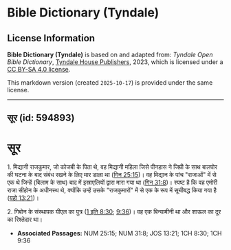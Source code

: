 # Bible Dictionary (Tyndale)

## License Information

**Bible Dictionary (Tyndale)** is based on and adapted from: _Tyndale Open Bible Dictionary_, [Tyndale House Publishers](https://tyndaleopenresources.com/), 2023, which is licensed under a [CC BY-SA 4.0 license](https://creativecommons.org/licenses/by-sa/4.0/legalcode.en).

This markdown version (created `2025-10-17`) is provided under the same license.



--------------------------------

## सूर (id: 594893)

सूर
===

1\. मिद्यानी राजकुमार, जो कोजबी के पिता थे, वह मिद्यानी महिला जिसे पीनहास ने जिम्री के साथ बालपोर की घटना के बाद संबंध रखने के लिए मार डाला था ([गिन 25:15](https://ref.ly/Num25:15))। वह मिद्यान के पांच "राजाओं" में से एक थे जिन्हें (बिलाम के साथ) बाद में इस्राएलियों द्वारा मारा गया था ([गिन 31:8](https://ref.ly/Num31:8))। स्पष्ट है कि वह एमोरी राजा सीहोन के अधीनस्थ थे, क्योंकि उन्हें उसके "राजकुमारों" में से एक के रूप में सूचीबद्ध किया गया है ([यहो 13:21](https://ref.ly/Josh13:21))।

2\. गिबोन के संस्थापक यीएल का पुत्र ([1 इति 8:30](https://ref.ly/1Chr8:30); [9:36](https://ref.ly/1Chr9:36))। वह एक बिन्यामीनी था और शाऊल का दूर का रिश्तेदार था।

* **Associated Passages:** NUM 25:15; NUM 31:8; JOS 13:21; 1CH 8:30; 1CH 9:36

